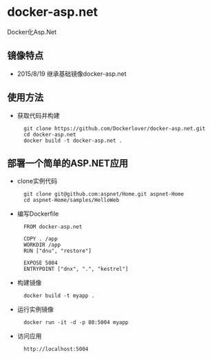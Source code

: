 # docker-asp.net

Docker化Asp.Net

## 镜像特点

- 2015/8/19 继承基础镜像docker-asp.net

## 使用方法

- 获取代码并构建

        git clone https://github.com/Dockerlover/docker-asp.net.git
        cd docker-asp.net
        docker build -t docker-asp.net .

## 部署一个简单的ASP.NET应用

- clone实例代码

        git clone git@github.com:aspnet/Home.git aspnet-Home
        cd aspnet-Home/samples/HelloWeb

- 编写Dockerfile

        FROM docker-asp.net
        
        COPY . /app
        WORKDIR /app
        RUN ["dnu", "restore"]
        
        EXPOSE 5004
        ENTRYPOINT ["dnx", ".", "kestrel"]

- 构建镜像

        docker build -t myapp .

- 运行实例镜像

        docker run -it -d -p 80:5004 myapp

- 访问应用

        http://localhost:5004
